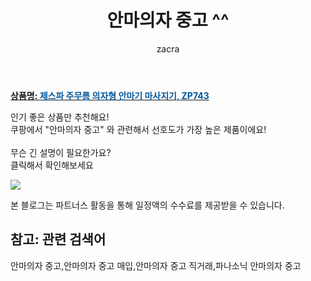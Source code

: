 ﻿---
layout: post
title:  "안마의자 중고 ^^"
author: zacra
categories: [ 아이템 ]
tags: [안마의자 중고,안마의자 중고 매입,안마의자 중고 직거래,파나소닉 안마의자 중고]
image: https://static.coupangcdn.com/image/product/image/vendoritem/2017/09/11/3009521748/e431edd0-b28a-4c3f-99fa-fe3902dee631.jpg 
description: "쿠팡에서 안마의자 중고 관련 키워드로 가장 고객 선호도가 높은 제품이랍니다."
rating: 4.5
---

<a href="https://link.coupang.com/re/AFFSDP?lptag=AF8407795&pageKey=441759&itemId=1213892&vendorItemId=3009521748&traceid=V0-153-48ebd8eeb5a6ed7b"><b>상품명: <font color='#01579B'>제스파 주무름 의자형 안마기 마사지기, ZP743</font></b></a>

인기 좋은 상품만 추천해요!<br/>
쿠팡에서 "안마의자 중고" 와 관련해서 선호도가 가장 높은 제품이에요!<br/><br/>
무슨 긴 설명이 필요한가요?  
클릭해서 확인해보세요


<a href="https://link.coupang.com/re/AFFSDP?lptag=AF8407795&pageKey=441759&itemId=1213892&vendorItemId=3009521748&traceid=V0-153-48ebd8eeb5a6ed7b"><img src="https://thumbnail10.coupangcdn.com/thumbnails/remote/q89/image/product/content/vendorItem/2019/02/26/1213892/9e56974a-6c2c-4d28-b1dd-6a6cceb3eeae.jpg"></a> 

본 블로그는 파트너스 활동을 통해 일정액의 수수료를 제공받을 수 있습니다.

## 참고: 관련 검색어    
안마의자 중고,안마의자 중고 매입,안마의자 중고 직거래,파나소닉 안마의자 중고